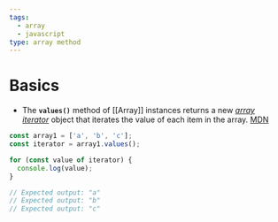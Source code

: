 ```yaml
---
tags:
  - array
  - javascript
type: array method
---
```

# Basics
- The **`values()`** method of [[Array]] instances returns a new _[array iterator](https://developer.mozilla.org/en-US/docs/Web/JavaScript/Reference/Global_Objects/Iterator)_ object that iterates the value of each item in the array. [MDN](https://developer.mozilla.org/en-US/docs/Web/JavaScript/Reference/Global_Objects/Array/values)
```javascript
const array1 = ['a', 'b', 'c'];
const iterator = array1.values();

for (const value of iterator) {
  console.log(value);
}

// Expected output: "a"
// Expected output: "b"
// Expected output: "c"

```
